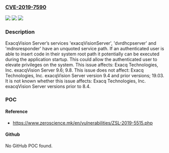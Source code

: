 ### [CVE-2019-7590](https://cve.mitre.org/cgi-bin/cvename.cgi?name=CVE-2019-7590)
![](https://img.shields.io/static/v1?label=Product&message=exacqVision%20Server&color=blue)
![](https://img.shields.io/static/v1?label=Version&message=%3F%3C%208.4%20&color=brighgreen)
![](https://img.shields.io/static/v1?label=Vulnerability&message=The%20exacqVision%20Server%20unquoted%20service%20path%20privilege%20escalation%20vulnerability%20is%20possible%20in%20the%20Windows%20operating%20system.&color=brighgreen)

### Description

ExacqVision Server’s services 'exacqVisionServer', 'dvrdhcpserver' and 'mdnsresponder' have an unquoted service path. If an authenticated user is able to insert code in their system root path it potentially can be executed during the application startup. This could allow the authenticated user to elevate privileges on the system. This issue affects: Exacq Technologies, Inc. exacqVision Server 9.6; 9.8. This issue does not affect: Exacq Technologies, Inc. exacqVision Server version 9.4 and prior versions; 19.03. It is not known whether this issue affects: Exacq Technologies, Inc. exacqVision Server versions prior to 8.4.

### POC

#### Reference
- https://www.zeroscience.mk/en/vulnerabilities/ZSL-2019-5515.php

#### Github
No GitHub POC found.

